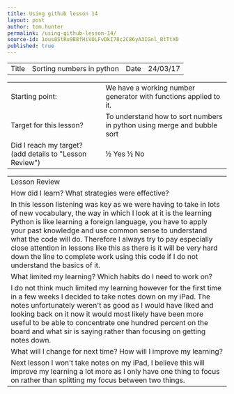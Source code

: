 ```yaml
---
title: Using github lesson 14
layout: post
author: tom.hunter
permalink: /using-github-lesson-14/
source-id: 1ous8StRu9B8fHiVOLFvDkI78c2C86yA3IGnl_8tTtX0
published: true
---
```

<table>
  <tr>
    <td>Title</td>
    <td>Sorting numbers in python</td>
    <td>Date</td>
    <td>24/03/17</td>
  </tr>
</table>


<table>
  <tr>
    <td>Starting point:</td>
    <td>We have a working number generator with functions applied to it.</td>
  </tr>
  <tr>
    <td>Target for this lesson?</td>
    <td>To understand how to sort numbers in python using merge and bubble sort</td>
  </tr>
  <tr>
    <td>Did I reach my target? 
(add details to "Lesson Review")</td>
    <td>½ Yes ½ No</td>
  </tr>
</table>


<table>
  <tr>
    <td>Lesson Review</td>
  </tr>
  <tr>
    <td>How did I learn? What strategies were effective? </td>
  </tr>
  <tr>
    <td>In this lesson listening was key as we were having to take in lots of new vocabulary, the way in which I look at it is the learning Python is like learning a foreign language, you have to apply your past knowledge and use common sense to understand what the code will do. Therefore I always try to pay especially close attention in lessons like this as there is it will be very hard down the line to complete work using this code if I do not understand the basics of it.</td>
  </tr>
  <tr>
    <td>What limited my learning? Which habits do I need to work on? </td>
  </tr>
  <tr>
    <td>I do not think much limited my learning however for the first time in a few weeks I decided to take notes down on my iPad. The notes unfortunately weren't as good as I would have liked and looking back on it now it would most likely have been more useful to be able to concentrate one hundred percent on the board and what sir is saying rather than focusing on getting notes down.</td>
  </tr>
  <tr>
    <td>What will I change for next time? How will I improve my learning?</td>
  </tr>
  <tr>
    <td>Next lesson I won't take notes on my iPad, I believe this will improve my learning a lot more as I only have one thing to focus on rather than splitting my focus between two things.








</td>
  </tr>
</table>


